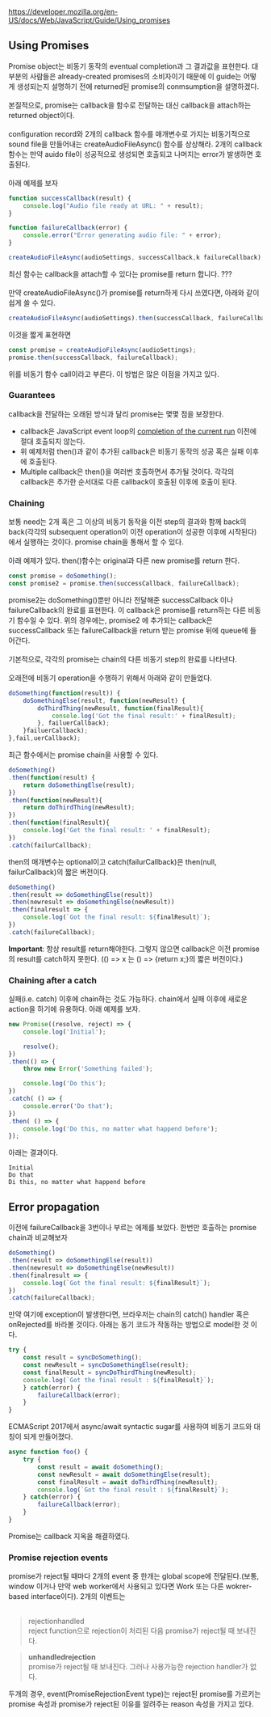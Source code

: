 https://developer.mozilla.org/en-US/docs/Web/JavaScript/Guide/Using_promises

## Using Promises
Promise object는 비동기 동작의 eventual completion과 그 결과값을 표헌한다. 대부분의 사람들은 already-created promises의 소비자이기 때문에 이 guide는 어떻게 생성되는지 설명하기 전에 returned된 promise의 conmsumption을 설명하겠다.\
</br>
본질적으로, promise는 callback을 함수로 전달하는 대신 callback을 attach하는 returned object이다.\
</br>
configuration record와 2개의 callback 함수를 매개변수로 가지는 비동기적으로 sound file을 만들어내는 createAudioFileAsync() 함수를 상상해라. 2개의 callback 함수는 만약 auido file이 성공적으로 생성되면 호출되고 나머지는 error가 발생하면 호출된다.\
</br>
아래 예제를 보자
```js
function successCallback(result) {
    console.log("Audio file ready at URL: " + result);
}

function failureCallback(error) {
    console.error("Error generating audio file: " + error);
}

createAudioFileAsync(audioSettings, successCallback,k failureCallback);
```
최신 함수는 callback을 attach할 수 있다는 promise를 return 합니다. ???\
</br>
만약 createAudioFileAsync()가 promise를 return하게 다시 쓰였다면, 아래와 같이 쉽게 쓸 수 있다.
```js
createAudioFileAsync(audioSettings).then(successCallback, failureCallback);
```
이것을 짧게 표현하면
```js
const promise = createAudioFileAsync(audioSettings);
promise.then(successCallback, failureCallback);
```
위를 비동기 함수 call이라고 부른다. 이 방법은 많은 이점을 가지고 있다.

### Guarantees
callback을 전달하는 오래된 방식과 달리 promise는 몇몇 점을 보장한다.
- callback은 JavaScript event loop의 [completion of the current run]([https://developer.mozilla.org/en-US/docs/Web/JavaScript/EventLoop#Run-to-completion]) 이전에 절대 호출되지 않는다.
- 위 예제처럼 then()과 같이 추가된 callback은 비동기 동작의 성공 혹은 실패 이후에 호출된다.
- Multiple callback은 then()을 여러번 호출하면서 추가될 것이다. 각각의 callback은 추가한 순서대로 다른 callback이 호출된 이후에 호출이 된다.

### Chaining
보통 need는 2개 혹은 그 이상의 비동기 동작을 이전 step의 결과와 함께 back의 back(각각의 subsequent operation이 이전 operation이 성공한 이후에 시작된다)에서 실행하는 것이다. promise chain을 통해서 할 수 있다.\
</br>
아래 예제가 있다. then()함수는 original과 다른 new promise를 return 한다.
```js
const promise = doSomething();
const promise2 = promise.then(successCallback, failureCallback);
```
promise2는 doSomething()뿐만 아니라 전달해준 successCallback 이나 failureCallback의 완료를 표현한다. 이 callback은 promise를 return하는 다른 비동기 함수일 수 있다. 위의 경우에는, promise2 에 추가되는 callback은 successCallback 또는 failureCallback을 return 받는 promise 뒤에 queue에 들어간다.\
</br>
기본적으로, 각각의 promise는 chain의 다른 비동기 step의 완료를 나타낸다.\
</br>
오래전에 비동기 operation을 수행하기 위해서 아래와 같이 만들었다.
```js
doSomething(function(result)) {
    doSomethingElse(result, function(newResult) {
        doThirdThing(newResult, function(finalResult){
            console.log('Got the final result:' + finalResult);
        }, failuerCallback);
    }failuerCallback);
},fail,uerCallback);
```
최근 함수에서는 promise chain을 사용할 수 있다.
```js
doSomething()
.then(function(result) {
    return doSomethingElse(result);
})
.then(function(newResult){
    return doThirdThing(newResult);
})
.then(function(finalResult){
    console.log('Get the final result: ' + finalResult);
})
.catch(failurCallback);
```
then의 매개변수는 optional이고 catch(failurCallback)은 then(null, failurCallback)의 짧은 버전이다.
```js
doSomething()
.then(result => doSomethingElse(result))
.then(newresult => doSomethingElse(newResult))
.then(finalresult => {
    console.log(`Got the final result: ${finalResult}`);
})
.catch(failureCallback);
```
**Important**: 항상 result를 return해야한다. 그렇지 않으면 callback은 이전 promise의 result를 catch하지 못한다. (() => x 는 () => {return x;}의 짧은 버전이다.)

### Chaining after a catch
실패(i.e. catch) 이후에 chain하는 것도 가능하다. chain에서 실패 이후에 새로운 action을 하기에 유용하다. 아래 예제를 보자.
```js
new Promise((resolve, reject) => {
    console.log('Initial');

    resolve();
})
.then(() => {
    throw new Error('Something failed');

    console.log('Do this');
})
.catch( () => {
    console.error('Do that');
})
.then( () => {
    console.log('Do this, no matter what happend before');
});
```
아래는 결과이다.
```
Initial
Do that
Di this, no matter what happend before
```

## Error propagation
이전에 failureCallback을 3번이나 부르는 에제를 보았다. 한번만 호출하는 promise chain과 비교해보자
```js
doSomething()
.then(result => doSomethingElse(result))
.then(newresult => doSomethingElse(newResult))
.then(finalresult => {
    console.log(`Got the final result: ${finalResult}`);
})
.catch(failureCallback);
```
만약 여기에 exception이 발생한다면, 브라우저는 chain의 catch() handler 혹은 onRejected를 바라볼 것이다. 아래는 동기 코드가 작동하는 방법으로 model한 것 이다.
```js
try {
    const result = syncDoSomething();
    const newResult = syncDoSomethingElse(result);
    const finalResult = syncDoThirdThing(newResult);
    console.log(`Got the final result : ${finalResult}`);
    } catch(error) {
        failureCallback(error); 
    }
}
```
ECMAScript 2017에서 async/await syntactic sugar를 사용하여 비동기 코드와 대칭이 되게 만들어졌다.
```js
async function foo() {
    try {
        const result = await doSomething();
        const newResult = await doSomethingElse(result);
        const finalResult = await doThirdThing(newResult);
        console.log(`Got the final result : ${finalResult}`);
    } catch(error) {
        failureCallback(error);
    }
}
```
Promise는 callback 지옥을 해결하였다.

### Promise rejection events
promise가 reject될 때마다 2개의 event 중 한개는 global scope에 전달된다.(보통, window 이거나 만약 web worker에서 사용되고 있다면 Work 또는 다른 wokrer-based interface이다). 2개의 이벤트는\
</br>
>rejectionhandled\
reject function으로 rejection이 처리된 다음 promise가 reject될 때 보내진다.

>**unhandledrejection**\
promise가 reject될 때 보내진다. 그러나 사용가능한 rejection handler가 없다.

두개의 경우, event(PromiseRejectionEvent type)는 reject된 promise를 가르키는 promise 속성과 promise가 reject된 이유를 알려주는 reason 속성을 가지고 있다.\
</br>

